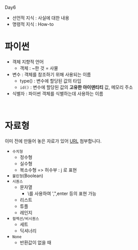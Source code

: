 Day6
- 선언적 지식 : 사실에 대한 내용
- 명령적 지식 : How-to

# **파이썬** 
- 객체 지향적 언어 
    - 객체 : ~한 것  = 사물
- 변수 : 객체를 참조하기 위해 사용되는 이름
    - type() : 변수에 할당된 값의 타입
    - `id()` : 변수에 할당된 값의 **고유한 아이덴티티** 값,  메모리 주소
- 식별자 : 파이썬 객체를 식별하는데 사용하는 이름

<br/>

# **자료형**
이미 전에 만들어 놓은 자료가 있어 [URL](https://github.com/whatareyoudoingz/f-killer/blob/master/1029_2%EC%B0%A8_%EB%A9%98%ED%86%A0%EB%A7%81_%EC%9E%90%EB%A3%8C.ipynb) 첨부합니다.
- `수치형`
    - 정수형
    - 실수형
    - 복소수형 => 허수부 : j 로 표현
- `불린형`(Boolean)
- `시퀀스`
    - 문자열
        - \를 사용하여 ',",enter 등의 표현 가능
    - 리스트 
    - 튜플
    - 레인지
- `컬렉션/비시퀀스`
    - 세트
    - 딕셔너리
- `None`
    - 반환값이 없을 때

